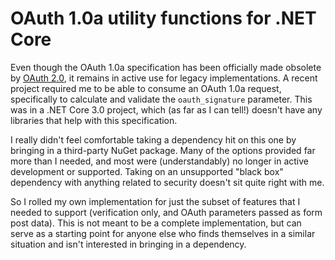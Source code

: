 # OAuth 1.0a utility functions for .NET Core

Even though the OAuth 1.0a specification has been officially made obsolete by [OAuth 2.0](https://tools.ietf.org/html/rfc6749), it remains in active use for legacy implementations. A recent project required me to be able to consume an OAuth 1.0a request, specifically to calculate and validate the `oauth_signature` parameter. This was in a .NET Core 3.0 project, which (as far as I can tell!) doesn't have any libraries that help with this specification. 

I really didn't feel comfortable taking a dependency hit on this one by bringing in a third-party NuGet package. Many of the options provided far more than I needed, and most were (understandably) no longer in active development or supported. Taking on an unsupported "black box" dependency with anything related to security doesn't sit quite right with me.

So I rolled my own implementation for just the subset of features that I needed to support (verification only, and OAuth parameters passed as form post data). This is not meant to be a complete implementation, but can serve as a starting point for anyone else who finds themselves in a similar situation and isn't interested in bringing in a dependency.
